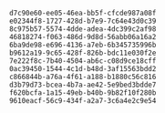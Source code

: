 
                d7c90e60-ee05-46ea-bb5f-cfcde987a08f
                e02344f8-1727-428d-b7e9-7c64e43d0c39
                8c975b57-5574-4dde-adea-4dc399c2af98
                46818274-f063-486d-9d8d-56abb06a16a2
                6ba9de98-e696-4136-a7eb-6b345735996b
                b9612a19-9c65-428f-826b-bdc11e030f2e
                7e222f8c-7b40-4504-ab6c-c08d9ce18cff
                0ac39450-1544-4c1d-b48d-3af15563bdd2
                c866844b-a76a-4f61-a188-b1880c56c816
                d3b79d73-bcea-4b7a-ae42-5e9bed3bdde7
                f620bcfa-1a15-49eb-b40b-9b82f10f280b
                9610eacf-56c9-434f-a2a7-3c6a4e2c9e54
                